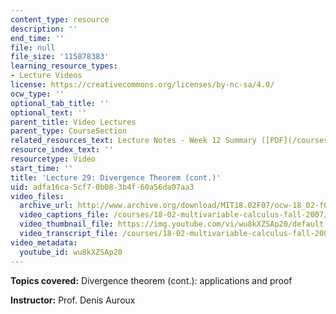 ```yaml
---
content_type: resource
description: ''
end_time: ''
file: null
file_size: '115878383'
learning_resource_types:
- Lecture Videos
license: https://creativecommons.org/licenses/by-nc-sa/4.0/
ocw_type: ''
optional_tab_title: ''
optional_text: ''
parent_title: Video Lectures
parent_type: CourseSection
related_resources_text: Lecture Notes - Week 12 Summary ([PDF](/courses/18-02-multivariable-calculus-fall-2007/resources/lec_week12))
resource_index_text: ''
resourcetype: Video
start_time: ''
title: 'Lecture 29: Divergence Theorem (cont.)'
uid: adfa16ca-5cf7-0b08-3b4f-60a56da07aa3
video_files:
  archive_url: http://www.archive.org/download/MIT18.02F07/ocw-18_02-f07-lec29_300k.mp4
  video_captions_file: /courses/18-02-multivariable-calculus-fall-2007/15f827be4ef05fa1ade72464cfd49455_wu8kXZSAp20.vtt
  video_thumbnail_file: https://img.youtube.com/vi/wu8kXZSAp20/default.jpg
  video_transcript_file: /courses/18-02-multivariable-calculus-fall-2007/b7d644f796f56b59a1e0d81f484b7869_wu8kXZSAp20.pdf
video_metadata:
  youtube_id: wu8kXZSAp20
---
```


**Topics covered:** Divergence theorem (cont.): applications and proof

**Instructor:** Prof. Denis Auroux

